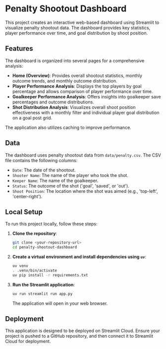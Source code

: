 # Penalty Shootout Dashboard

This project creates an interactive web-based dashboard using Streamlit to visualize penalty shootout data. The dashboard provides key statistics, player performance over time, and goal distribution by shoot position.

## Features

The dashboard is organized into several pages for a comprehensive analysis:

-   **Home (Overview)**: Provides overall shootout statistics, monthly outcome trends, and monthly outcome distribution.
-   **Player Performance Analysis**: Displays the top players by goal percentage and allows comparison of player performance over time.
-   **Goalkeeper Performance Analysis**: Offers insights into goalkeeper save percentages and outcome distributions.
-   **Shot Distribution Analysis**: Visualizes overall shoot position effectiveness with a monthly filter and individual player goal distribution on a goal post grid.

The application also utilizes caching to improve performance.

## Data

The dashboard uses penalty shootout data from `data/penalty.csv`. The CSV file contains the following columns:

-   `Date`: The date of the shootout.
-   `Shooter Name`: The name of the player who took the shot.
-   `Keeper Name`: The name of the goalkeeper.
-   `Status`: The outcome of the shot ('goal', 'saved', or 'out').
-   `Shoot Position`: The location where the shot was aimed (e.g., 'top-left', 'center-right').

## Local Setup

To run this project locally, follow these steps:

1.  **Clone the repository**:
    ```bash
    git clone <your-repository-url>
    cd penalty-shootout-dashboard
    ```

2.  **Create a virtual environment and install dependencies using `uv`**:
    ```bash
    uv venv
    . .venv/bin/activate
    uv pip install -r requirements.txt
    ```

3.  **Run the Streamlit application**:
    ```bash
    uv run streamlit run app.py
    ```

    The application will open in your web browser.

## Deployment

This application is designed to be deployed on Streamlit Cloud. Ensure your project is pushed to a GitHub repository, and then connect it to Streamlit Cloud for deployment.
